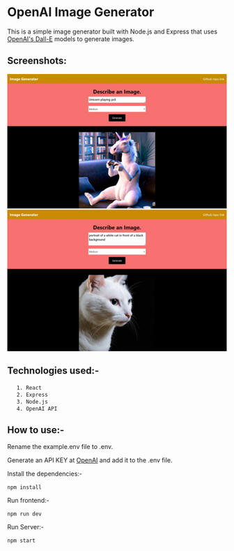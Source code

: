 # OpenAI Image Generator
This is a simple image generator built with Node.js and Express that uses [OpenAI's Dall-E](https://beta.openai.com/docs/guides/images) models to generate images.

## Screenshots:

![ScreenShot](public/Screenshots/screenshot.jpeg)
![ScreenShot2](public/Screenshots/screenshot2.jpeg)

## Technologies used:-
```
   1. React
   2. Express
   3. Node.js
   4. OpenAI API
```

## How to use:-

Rename the example.env file to .env.

Generate an API KEY at [OpenAI](https://beta.openai.com/) and add it to the .env file.

Install the dependencies:-

```
npm install
```

Run frontend:-
```
npm run dev
```

Run Server:-
```
npm start
```
